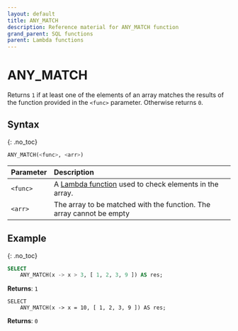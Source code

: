 ```yaml
---
layout: default
title: ANY_MATCH
description: Reference material for ANY_MATCH function
grand_parent: SQL functions
parent: Lambda functions
---
```



# ANY\_MATCH

Returns `1` if at least one of the elements of an array matches the results of the function provided in the `<func>` parameter. Otherwise returns `0`.

## Syntax
{: .no_toc}

```sql
ANY_MATCH(<func>, <arr>)
```

| Parameter | Description                                                                                                                                                                    |
| :--------- | :------------------------------------------------------------------------------------------------------------------------------------------------------------------------------ |
| `<func>`  | A [Lambda function](../../working-with-semi-structured-data/working-with-arrays.md#manipulating-arrays-with-lambda-functions) used to check elements in the array. |
| `<arr>`   | The array to be matched with the function. The array cannot be empty                                                                                                           |

## Example
{: .no_toc}

```sql
SELECT
	ANY_MATCH(x -> x > 3, [ 1, 2, 3, 9 ]) AS res;
```

**Returns**: `1`

```
SELECT
	ANY_MATCH(x -> x = 10, [ 1, 2, 3, 9 ]) AS res;
```

**Returns**: `0`
